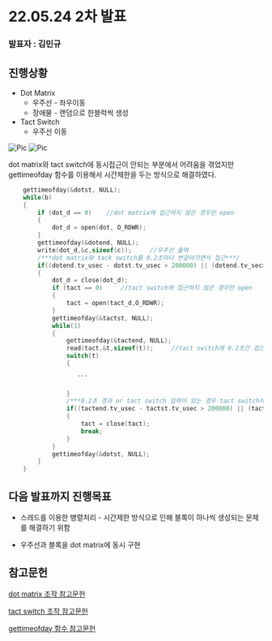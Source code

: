 # 22.05.24 2차 발표
### 발표자 : 김민규
## 진행상황
* Dot Matrix
  - 우주선 - 좌우이동
  - 장애물 - 랜덤으로 한블럭씩 생성
* Tact Switch
  - 우주선 이동

![Pic](./pic/block.gif)
![Pic](./pic/spaceship.gif)

dot matrix와 tact switch에 동시접근이 안되는 부분에서 어려움을 겪었지만 gettimeofday 함수를 이용해서 시간제한을 두는 방식으로 해결하였다. 

``` C
    gettimeofday(&dotst, NULL);
    while(b)
    {
        if (dot_d == 0)    //dot matrix에 접근하지 않은 경우만 open
        {
            dot_d = open(dot, O_RDWR);
        }
        gettimeofday(&dotend, NULL);
        write(dot_d,&c,sizeof(c));     //우주선 출력
        /***dot matrix와 tack switch를 0.2초마다 번갈아가면서 접근***/
        if((dotend.tv_usec - dotst.tv_usec > 200000) || (dotend.tv_sec>dotst.tv_sec && (dotend.tv_usec+1000000-dotst.tv_usec > 200000)))
        {
            dot_d = close(dot_d);
            if (tact == 0)     //tact switch에 접근하지 않은 경우만 open
            {
                tact = open(tact_d,O_RDWR);
            }
            gettimeofday(&tactst, NULL);
            while(1)
            {
                gettimeofday(&tactend, NULL);
                read(tact,&t,sizeof(t));     //tact switch에 0.2초간 접근해있는 동안 입력받음
                switch(t)
                {
                   
                   ```
                   
                }
                /***0.2초 경과 or tact switch 입력이 있는 경우 tact switch에 접근 해제***/
                if((tactend.tv_usec - tactst.tv_usec > 200000) || (tactend.tv_sec>tactst.tv_sec && (tactend.tv_usec+1000000-tactst.tv_usec > 200000)) || t)
                {
                    tact = close(tact);
                    break;
                }
            }
            gettimeofday(&dotst, NULL);
        }
    }
```


## 다음 발표까지 진행목표 
 - 스레드를 이용한 병렬처리 - 시간제한 방식으로 인해 블록이 하나씩 생성되는 문제를 해결하기 위함

- 우주선과 블록을 dot matrix에 동시 구현


## 참고문헌
[dot matrix 조작 참고문헌](https://comonyo.tistory.com/16)

[tact switch 조작 참고문헌](https://hongci.tistory.com/85)

[gettimeofday 함수 참고문헌](https://bywords.tistory.com/entry/CLinux-gettimeofday%EB%A1%9C-%EB%A7%88%EC%9D%B4%ED%81%AC%EB%A1%9C%EC%B4%88-%EB%8B%A8%EC%9C%84-%EC%B8%A1%EC%A0%95%ED%95%98%EA%B8%B0)


